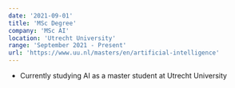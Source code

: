 ```yaml
---
date: '2021-09-01'
title: 'MSc Degree'
company: 'MSc AI'
location: 'Utrecht University'
range: 'September 2021 - Present'
url: 'https://www.uu.nl/masters/en/artificial-intelligence'
---
```


- Currently studying AI as a master student at Utrecht University

